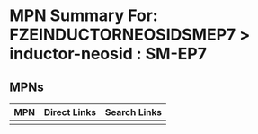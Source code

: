 



# MPN Summary For: FZEINDUCTORNEOSIDSMEP7 > inductor-neosid : SM-EP7

## MPNs
  

|MPN|Direct Links|Search Links|
| :--- | :--- | :--- |
||||
